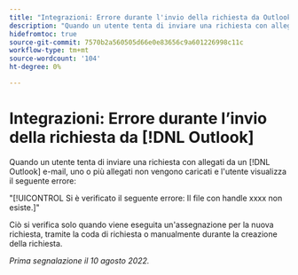 ```yaml
---
title: "Integrazioni: Errore durante l'invio della richiesta da Outlook "
description: "Quando un utente tenta di inviare una richiesta con allegati da un [!DNL Outlook] e-mail, uno o più allegati non vengono caricati e l'utente visualizza un errore."
hidefromtoc: true
source-git-commit: 7570b2a560505d66e0e83656c9a601226998c11c
workflow-type: tm+mt
source-wordcount: '104'
ht-degree: 0%

---
```



# Integrazioni: Errore durante l’invio della richiesta da [!DNL Outlook]

Quando un utente tenta di inviare una richiesta con allegati da un [!DNL Outlook] e-mail, uno o più allegati non vengono caricati e l&#39;utente visualizza il seguente errore:

&quot;[!UICONTROL Si è verificato il seguente errore: Il file con handle xxxx non esiste.]&quot;

Ciò si verifica solo quando viene eseguita un&#39;assegnazione per la nuova richiesta, tramite la coda di richiesta o manualmente durante la creazione della richiesta.

_Prima segnalazione il 10 agosto 2022._


